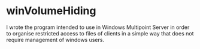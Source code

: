 # winVolumeHiding
I wrote the program intended to use in Windows Multipoint Server in order to organise restricted access to files of clients in a simple way that does not require management of windows users.  
